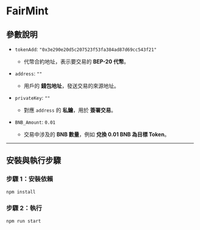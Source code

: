 # FairMint

## 參數說明

- `tokenAdd`: `"0x3e290e20d5c207523f53fa384ad87d69cc543f21"`  
  - 代幣合約地址，表示要交易的 **BEP-20 代幣**。

- `address`: `""`  
  - 用戶的 **錢包地址**，發送交易的來源地址。

- `privateKey`: `""`  
  - 對應 `address` 的 **私鑰**，用於 **簽署交易**。

- `BNB_Amount`: `0.01`  
  - 交易中涉及的 **BNB 數量**，例如 **兌換 0.01 BNB 為目標 Token**。

---

## 安裝與執行步驟

### **步驟 1：安裝依賴**
```sh
npm install
```

### **步驟 2：執行**
```sh
npm run start
```
